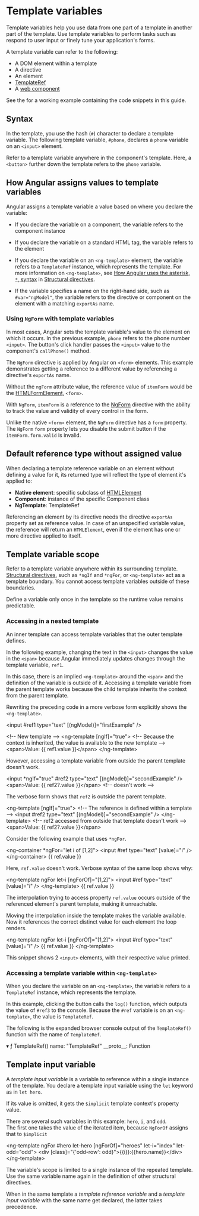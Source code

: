 # Template variables

Template variables help you use data from one part of a template in another part of the template.
Use template variables to perform tasks such as respond to user input or finely tune your application's forms.

A template variable can refer to the following:

*   A DOM element within a template
*   A directive
*   An element
*   [TemplateRef](api/core/TemplateRef)
*   A [web component](https://developer.mozilla.org/docs/Web/Web_Components "MDN: Web Components")

<div class="alert is-helpful">

See the <live-example></live-example> for a working example containing the code snippets in this guide.

</div>

## Syntax

In the template, you use the hash \(`#`\) character to declare a template variable.
The following template variable, `#phone`, declares a `phone` variable on an `<input>` element.

<code-example header="src/app/app.component.html" path="template-reference-variables/src/app/app.component.html" region="ref-var"></code-example>

Refer to a template variable anywhere in the component's template.
Here, a `<button>` further down the template refers to the `phone` variable.

<code-example header="src/app/app.component.html" path="template-reference-variables/src/app/app.component.html" region="ref-phone"></code-example>

## How Angular assigns values to template variables

Angular assigns a template variable a value based on where you declare the variable:

*   If you declare the variable on a component, the variable refers to the component instance
*   If you declare the variable on a standard HTML tag, the variable refers to the element
*   If you declare the variable on an `<ng-template>` element, the variable refers to a `TemplateRef` instance, which represents the template.
    For more information on `<ng-template>`, see [How Angular uses the asterisk, `*`, syntax](guide/structural-directives#asterisk) in [Structural directives](guide/structural-directives).

*   If the variable specifies a name on the right-hand side, such as `#var="ngModel"`, the variable refers to the directive or component on the element with a matching `exportAs` name.
    <!--todo: What does the second half of this mean?^^ Can we explain this more fully? Could I see a working example? -kw -->

### Using `NgForm` with template variables

In most cases, Angular sets the template variable's value to the element on which it occurs.
In the previous example, `phone` refers to the phone number `<input>`.
The button's click handler passes the `<input>` value to the component's `callPhone()` method.

The `NgForm` directive is applied by Angular on `<form>` elements. This example demonstrates getting a reference to a different value by referencing a directive's `exportAs` name.

<code-example header="src/app/hero-form.component.html" path="template-reference-variables/src/app/app.component.html" region="ngForm"></code-example>

Without the `ngForm` attribute value, the reference value of `itemForm` would be
the [HTMLFormElement](https://developer.mozilla.org/en-US/docs/Web/API/HTMLFormElement), `<form>`.

With `NgForm`, `itemForm` is a reference to the [NgForm](api/forms/NgForm "API: NgForm") directive with the ability to track the value and validity of every control in the form.

Unlike the native `<form>` element, the `NgForm` directive has a `form` property.
The `NgForm` `form` property lets you disable the submit button if the `itemForm.form.valid` is invalid.

## Default reference type without assigned value

When declaring a template reference variable on an element without defining a value for it, its returned type will reflect the type of element it's applied to:

- **Native element**: specific subclass of [HTMLElement](https://developer.mozilla.org/en-US/docs/Web/API/HTMLElement)
- **Component**: instance of the specific Component class
- **NgTemplate**: TemplateRef

Referencing an element by its directive needs the directive `exportAs` property set as reference value.
In case of an unspecified variable value, the reference will return an `HTMLElement`, even if the element has one or more directive applied to itself.

## Template variable scope

Refer to a template variable anywhere within its surrounding template.
[Structural directives](guide/built-in-directives), such as `*ngIf` and `*ngFor`, or `<ng-template>` act as a template boundary.
You cannot access template variables outside of these boundaries.

<div class="alert is-helpful">

Define a variable only once in the template so the runtime value remains predictable.

</div>

### Accessing in a nested template

An inner template can access template variables that the outer template defines.

In the following example, changing the text in the `<input>` changes the value in the `<span>` because Angular immediately updates changes through the template variable, `ref1`.

<code-example header="src/app/app.component.html" path="template-reference-variables/src/app/app.component.html" region="template-ref-vars-scope1"></code-example>

In this case, there is an implied `<ng-template>` around the `<span>` and the definition of the variable is outside of it.
Accessing a template variable from the parent template works because the child template inherits the context from the parent template.

Rewriting the preceding code in a more verbose form explicitly shows the `<ng-template>`.

<code-example format="html" language="html">

&lt;input #ref1 type="text" [(ngModel)]="firstExample" /&gt;

&lt;!-- New template --&gt;
&lt;ng-template [ngIf]="true"&gt;
  &lt;!-- Because the context is inherited, the value is available to the new template --&gt;
  &lt;span&gt;Value: {{ ref1.value }}&lt;/span&gt;
&lt;/ng-template&gt;

</code-example>

However, accessing a template variable from outside the parent template doesn't work.

<code-example format="html" language="html">

&lt;input *ngIf="true" #ref2 type="text" [(ngModel)]="secondExample" /&gt;
&lt;span&gt;Value: {{ ref2?.value }}&lt;/span&gt; &lt;!-- doesn't work --&gt;

</code-example>

The verbose form shows that `ref2` is outside the parent template.

<code-example format="html" language="html">

&lt;ng-template [ngIf]="true"&gt;
  &lt;!-- The reference is defined within a template --&gt;
  &lt;input #ref2 type="text" [(ngModel)]="secondExample" /&gt;
&lt;/ng-template&gt;
&lt;!-- ref2 accessed from outside that template doesn't work --&gt;
&lt;span&gt;Value: {{ ref2?.value }}&lt;/span&gt;

</code-example>

Consider the following example that uses `*ngFor`.

<code-example format="html" language="html">

&lt;ng-container *ngFor="let i of [1,2]"&gt;
  &lt;input #ref type="text" [value]="i" /&gt;
&lt;/ng-container&gt;
{{ ref.value }}

</code-example>

Here, `ref.value` doesn't work.
Verbose syntax of the same loop shows why:

<code-example format="html" language="html">
  
&lt;ng-template ngFor let-i [ngForOf]="[1,2]"&gt;
  &lt;input #ref type="text" [value]="i" /&gt;
&lt;/ng-template&gt;
{{ ref.value }}

</code-example>

The interpolation trying to access property `ref.value` occurs outside of the referenced element's parent template, making it unreachable.

Moving the interpolation inside the template makes the variable available. Now it references the correct distinct value for each element the loop renders.

<code-example format="html" language="html">
  
&lt;ng-template ngFor let-i [ngForOf]="[1,2]"&gt;
  &lt;input #ref type="text" [value]="i" /&gt;
  {{ ref.value }}
&lt;/ng-template&gt;

</code-example>

This snippet shows 2 `<input>` elements, with their respective value printed.

### Accessing a template variable within `<ng-template>`

When you declare the variable on an `<ng-template>`, the variable refers to a `TemplateRef` instance, which represents the template.

<code-example header="src/app/app.component.html" path="template-reference-variables/src/app/app.component.html" region="template-ref"></code-example>

In this example, clicking the button calls the `log()` function, which outputs the value of `#ref3` to the console.
Because the `#ref` variable is on an `<ng-template>`, the value is `TemplateRef`.

The following is the expanded browser console output of the `TemplateRef()` function with the name of `TemplateRef`.

<code-example format="shell" language="shell">

&blacktriangledown; ƒ TemplateRef()
name: "TemplateRef"
&lowbar;&lowbar;proto&lowbar;&lowbar;: Function

</code-example>

<a id="template-input-variable"></a>
<a id="template-input-variables"></a>

## Template input variable

A *template input variable* is a variable to reference within a single instance of the template.
You declare a template input variable using the `let` keyword as in `let hero`.

If its value is omitted, it gets the `$implicit` template context's property value.

There are several such variables in this example: `hero`, `i`, and `odd`.  
The first one takes the value of the iterated item, because `NgForOf` assigns that to `$implicit`

<code-example format="html" language="html">
  
&lt;ng-template ngFor #hero let-hero [ngForOf]="heroes" let-i="index" let-odd="odd"&gt;
  &lt;div [class]="{'odd-row': odd}"&gt;{{i}}:{{hero.name}}&lt;/div&gt;
&lt;/ng-template&gt;

</code-example>

The variable's scope is limited to a single instance of the repeated template.
Use the same variable name again in the definition of other structural directives.

When in the same template a _template reference variable_ and a _template input variable_ with the same name get declared, the latter takes precedence.
